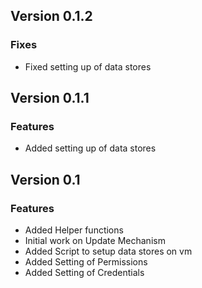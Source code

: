 ## Version 0.1.2

### Fixes
* Fixed setting up of data stores

## Version 0.1.1

### Features
* Added setting up of data stores

## Version 0.1

### Features
* Added Helper functions
* Initial work on Update Mechanism
* Added Script to setup data stores on vm
* Added Setting of Permissions
* Added Setting of Credentials